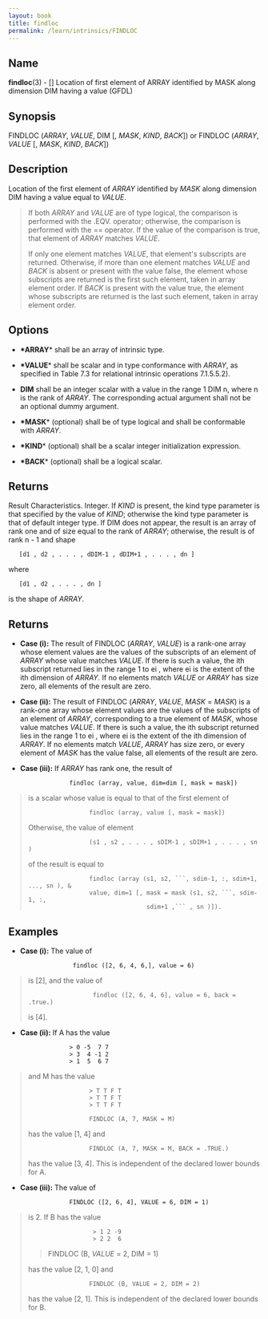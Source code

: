 ```yaml
---
layout: book
title: findloc
permalink: /learn/intrinsics/FINDLOC
---
```

## __Name__

__findloc__(3) - \[\] Location of first element of ARRAY identified by MASK along dimension DIM having a value
(GFDL)

## __Synopsis__

FINDLOC (*ARRAY*, *VALUE*, DIM \[, *MASK*, *KIND*, *BACK*\]) or FINDLOC
(*ARRAY*, *VALUE* \[, *MASK*, *KIND*, *BACK*\])

## __Description__

Location of the first element of *ARRAY* identified by *MASK* along
dimension DIM having a value equal to *VALUE*.

> If both *ARRAY* and *VALUE* are of type logical, the comparison is
> performed with the .EQV. operator; otherwise, the comparison is
> performed with the == operator. If the value of the comparison is
> true, that element of *ARRAY* matches *VALUE*.
>
> If only one element matches *VALUE*, that element's subscripts are
> returned. Otherwise, if more than one element matches *VALUE* and
> *BACK* is absent or present with the value false, the element whose
> subscripts are returned is the first such element, taken in array
> element order. If *BACK* is present with the value true, the element
> whose subscripts are returned is the last such element, taken in array
> element order.

## __Options__

  - __*ARRAY__*
    shall be an array of intrinsic type.

  - __*VALUE__*
    shall be scalar and in type conformance with *ARRAY*, as specified
    in Table 7.3 for relational intrinsic operations 7.1.5.5.2).

  - __DIM__
    shall be an integer scalar with a value in the range 1 DIM n, where
    n is the rank of *ARRAY*. The corresponding actual argument shall
    not be an optional dummy argument.

  - __*MASK__*
    (optional) shall be of type logical and shall be conformable with
    *ARRAY*.

  - __*KIND__*
    (optional) shall be a scalar integer initialization expression.

  - __*BACK__*
    (optional) shall be a logical scalar.

## __Returns__

Result Characteristics. Integer. If *KIND* is present, the kind type
parameter is that specified by the value of *KIND*; otherwise the kind
type parameter is that of default integer type. If DIM does not appear,
the result is an array of rank one and of size equal to the rank of
*ARRAY*; otherwise, the result is of rank n - 1 and shape

```
   [d1 , d2 , . . . , dDIM-1 , dDIM+1 , . . . , dn ]
```

where

```
   [d1 , d2 , . . . , dn ]
```

is the shape of *ARRAY*.

## __Returns__

  - __Case (i):__
    The result of FINDLOC (*ARRAY*, *VALUE*) is a rank-one array whose
    element values are the values of the subscripts of an element of
    *ARRAY* whose value matches *VALUE*. If there is such a value, the
    ith subscript returned lies in the range 1 to ei , where ei is the
    extent of the ith dimension of *ARRAY*. If no elements match *VALUE*
    or *ARRAY* has size zero, all elements of the result are zero.

  - __Case (ii):__
    The result of FINDLOC (*ARRAY*, *VALUE*, *MASK* = *MASK*) is a
    rank-one array whose element values are the values of the subscripts
    of an element of *ARRAY*, corresponding to a true element of *MASK*,
    whose value matches *VALUE*. If there is such a value, the ith
    subscript returned lies in the range 1 to ei , where ei is the
    extent of the ith dimension of *ARRAY*. If no elements match
    *VALUE*, *ARRAY* has size zero, or every element of *MASK* has the
    value false, all elements of the result are zero.

  - __Case (iii):__
    If *ARRAY* has rank one, the result of

<!-- end list -->

```
                 findloc (array, value, dim=dim [, mask = mask])
```

> is a scalar whose value is equal to that of the first element of
>
> ```
>                  findloc (array, value [, mask = mask])
> ```
>
> Otherwise, the value of element
>
> ```
>                  (s1 , s2 , . . . , sDIM-1 , sDIM+1 , . . . , sn )
> ```
>
> of the result is equal to
>
> ```
>                  findloc (array (s1, s2, ```, sdim-1, :, sdim+1, ..., sn ), &
>                  value, dim=1 [, mask = mask (s1, s2, ```, sdim-1, :,
>                                  sdim+1 ,``` , sn )]).
> ```

## __Examples__

  - __Case (i):__
    The value of

<!-- end list -->

```
                  findloc ([2, 6, 4, 6,], value = 6)
```

> is \[2\], and the value of
>
> ```
>                   findloc ([2, 6, 4, 6], value = 6, back = .true.)
> ```
>
> is \[4\].

  - __Case (ii):__
    If A has the value

<!-- end list -->

```
                 > 0 -5  7 7
                 > 3  4 -1 2
                 > 1  5  6 7
```

> and M has the value
>
> ```
>                  > T T F T
>                  > T T F T
>                  > T T F T
>
>                  FINDLOC (A, 7, MASK = M)
> ```
>
> has the value \[1, 4\] and
>
> ```
>                  FINDLOC (A, 7, MASK = M, BACK = .TRUE.)
> ```
>
> has the value \[3, 4\]. This is independent of the declared lower
> bounds for A.

  - __Case (iii):__
    The value of

<!-- end list -->

```
                 FINDLOC ([2, 6, 4], VALUE = 6, DIM = 1)
```

> is 2. If B has the value
>
> ```
>                   > 1 2 -9
>                   > 2 2  6
> ```
>
> > FINDLOC (B, *VALUE* = 2, DIM = 1)
>
> has the value \[2, 1, 0\] and
>
> ```
>                  FINDLOC (B, VALUE = 2, DIM = 2)
> ```
>
> has the value \[2, 1\]. This is independent of the declared lower
> bounds for B.
